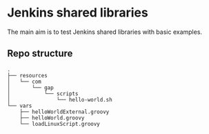 # Jenkins shared libraries
The main aim is to test Jenkins shared libraries with basic examples.

## Repo structure
```
.
├── resources
│   └── com
│       └── gap
│           └── scripts
│               └── hello-world.sh
└── vars
    ├── helloWorldExternal.groovy
    ├── helloWorld.groovy
    └── loadLinuxScript.groovy
```
